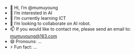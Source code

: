 - 👋 Hi, I’m @mumuyoung
- 👀 I’m interested in AI
- 🌱 I’m currently learning ICT
- 💞️ I’m looking to collaborate on AI robot.
- 📫  If you would like to contact me, please send an email to: mumuyoung@163.com
- 😄 Pronouns: ...
- ⚡ Fun fact: ...

<!---
mumuyoung/mumuyoung is a ✨ special ✨ repository because its `README.md` (this file) appears on your GitHub profile.
You can click the Preview link to take a look at your changes.
--->
